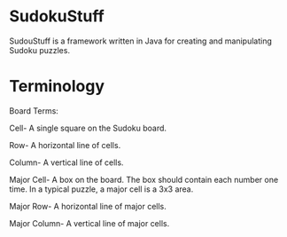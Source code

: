 SudokuStuff
===========

SudouStuff is a framework written in Java for creating and manipulating Sudoku puzzles.



Terminology
===========

Board Terms:

Cell-           A single square on the Sudoku board.

Row-            A horizontal line of cells.

Column-         A vertical line of cells.


Major Cell-     A box on the board. The box should contain each number one time. In a typical puzzle, a major cell
                  is a 3x3 area.
                  
Major Row-      A horizontal line of major cells.

Major Column-   A vertical line of major cells.
